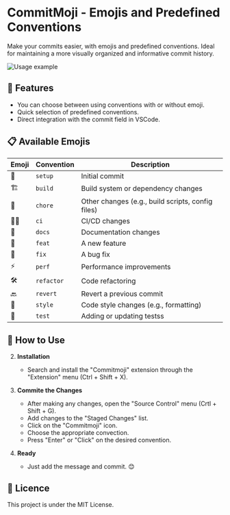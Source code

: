 # CommitMoji - Emojis and Predefined Conventions

Make your commits easier, with emojis and predefined conventions. Ideal for maintaining a more visually organized and informative commit history.

![Usage example](./img/usage_example.gif)

## 🚀 Features
- You can choose between using conventions with or without emoji.
- Quick selection of predefined conventions.
- Direct integration with the commit field in VSCode.

## 📋 Available Emojis
| Emoji | Convention              | Description                          |
|-------|-------------------------|-------------------------------------|
| 🎉    | `setup`                 | Initial commit                                         |
| 🏗️    | `build`                 | Build system or dependency changes                     |
| 🔧    | `chore`                 | Other changes (e.g., build scripts, config files)      |
| 👷‍♂️    | `ci`                    | CI/CD changes                                          |
| 📖    | `docs`                  | Documentation changes                                  |
| 🚀    | `feat`                  | A new feature                                          |
| 🐛    | `fix`                   | A bug fix                                              |
| ⚡    | `perf`                  | Performance improvements                               |
| 🛠️    | `refactor`              | Code refactoring                                       |
| 🔙    | `revert`                | Revert a previous commit                               |
| 🎨    | `style`                 | Code style changes (e.g., formatting)                  |
| 🧪    | `test`                  | Adding or updating testss                              |

## 🤔 How to Use

2. **Installation** 
    - Search and install the "Commitmoji" extension through the "Extension" menu (Ctrl + Shift + X).

2. **Commite the Changes** 
    - After making any changes, open the "Source Control" menu (Crtl + Shift + G).
    - Add changes to the "Staged Changes" list.
    - Click on the "Commitmoji" icon.
    - Choose the appropriate convection.
    - Press "Enter" or "Click" on the desired convention.

3. **Ready**  
    - Just add the message and commit. 😊

## 📄 Licence
This project is under the MIT License.

